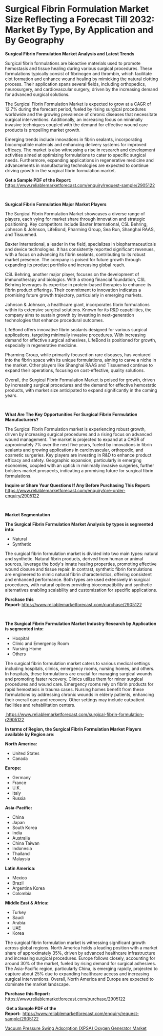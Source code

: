 <p><h1>Surgical Fibrin Formulation Market Size Reflecting a Forecast Till 2032: Market By Type, By Application and By Geography</h1></p><p><strong>Surgical Fibrin Formulation Market Analysis and Latest Trends</strong></p>
<p><p>Surgical fibrin formulations are bioactive materials used to promote hemostasis and tissue healing during various surgical procedures. These formulations typically consist of fibrinogen and thrombin, which facilitate clot formation and enhance wound healing by mimicking the natural clotting process. Their application spans several fields, including orthopedics, neurosurgery, and cardiovascular surgery, driven by the increasing demand for advanced surgical solutions.</p><p>The Surgical Fibrin Formulation Market is expected to grow at a CAGR of 12.7% during the forecast period, fueled by rising surgical procedures worldwide and the growing prevalence of chronic diseases that necessitate surgical interventions. Additionally, an increasing focus on minimally invasive techniques coupled with the demand for effective wound care products is propelling market growth. </p><p>Emerging trends include innovations in fibrin sealants, incorporating biocompatible materials and enhancing delivery systems for improved efficacy. The market is also witnessing a rise in research and development activities aimed at optimizing formulations to cater to specific surgical needs. Furthermore, expanding applications in regenerative medicine and advancements in manufacturing technologies are expected to continue driving growth in the surgical fibrin formulation market.</p></p>
<p><strong>Get a Sample PDF of the Report:&nbsp;</strong> <a href="https://www.reliablemarketforecast.com/enquiry/request-sample/2905122?utm_campaign=3106&utm_medium=2&utm_source=Github&utm_content=ia&utm_term=12032025&utm_id=surgical-fibrin-formulation">https://www.reliablemarketforecast.com/enquiry/request-sample/2905122</a></p>
<p>&nbsp;</p>
<p><strong>Surgical Fibrin Formulation Major Market Players</strong></p>
<p><p>The Surgical Fibrin Formulation Market showcases a diverse range of players, each vying for market share through innovation and strategic positioning. Key competitors include Baxter International, CSL Behring, Johnson & Johnson, LifeBond, Pharming Group, Sea Run, Shanghai RAAS, and Tissuemed. </p><p>Baxter International, a leader in the field, specializes in biopharmaceuticals and device technologies. It has consistently reported significant revenues, with a focus on advancing its fibrin sealants, contributing to its robust market presence. The company is poised for future growth through expanding its product portfolio and increasing global reach.</p><p>CSL Behring, another major player, focuses on the development of immunotherapy and biologics. With a strong financial foundation, CSL Behring leverages its expertise in protein-based therapies to enhance its fibrin product offerings. Their commitment to innovation indicates a promising future growth trajectory, particularly in emerging markets.</p><p>Johnson & Johnson, a healthcare giant, incorporates fibrin formulations within its extensive surgical solutions. Known for its R&D capabilities, the company aims to sustain growth by investing in next-generation technologies that enhance procedural outcomes.</p><p>LifeBond offers innovative fibrin sealants designed for various surgical applications, targeting minimally invasive procedures. With increasing demand for effective surgical adhesives, LifeBond is positioned for growth, especially in regenerative medicine.</p><p>Pharming Group, while primarily focused on rare diseases, has ventured into the fibrin space with its unique formulations, aiming to carve a niche in the market. Other players like Shanghai RAAS and Tissuemed continue to expand their operations, focusing on cost-effective, quality solutions.</p><p>Overall, the Surgical Fibrin Formulation Market is poised for growth, driven by increasing surgical procedures and the demand for effective hemostatic products, with market size anticipated to expand significantly in the coming years.</p></p>
<p>&nbsp;</p>
<p><strong>What Are The Key Opportunities For Surgical Fibrin Formulation Manufacturers?</strong></p>
<p><p>The Surgical Fibrin Formulation market is experiencing robust growth, driven by increasing surgical procedures and a rising focus on advanced wound management. The market is projected to expand at a CAGR of approximately 7% over the next five years, fueled by innovations in fibrin sealants and growing applications in cardiovascular, orthopedic, and cosmetic surgeries. Key players are investing in R&D to enhance product efficacy and safety. Geographic expansion, particularly in emerging economies, coupled with an uptick in minimally invasive surgeries, further bolsters market prospects, indicating a promising future for surgical fibrin formulations.</p></p>
<p><strong>Inquire or Share Your Questions If Any Before Purchasing This Report:</strong> <a href="https://www.reliablemarketforecast.com/enquiry/pre-order-enquiry/2905122?utm_campaign=3106&utm_medium=2&utm_source=Github&utm_content=ia&utm_term=12032025&utm_id=surgical-fibrin-formulation">https://www.reliablemarketforecast.com/enquiry/pre-order-enquiry/2905122</a></p>
<p>&nbsp;</p>
<p><strong>Market Segmentation</strong></p>
<p><strong>The Surgical Fibrin Formulation Market Analysis by types is segmented into:</strong></p>
<p><ul><li>Natural</li><li>Synthetic</li></ul></p>
<p><p>The surgical fibrin formulation market is divided into two main types: natural and synthetic. Natural fibrin products, derived from human or animal sources, leverage the body's innate healing properties, promoting effective wound closure and tissue repair. In contrast, synthetic fibrin formulations are engineered to mimic natural fibrin characteristics, offering consistent and enhanced performance. Both types are used extensively in surgical procedures, with natural options providing biocompatibility and synthetic alternatives enabling scalability and customization for specific applications.</p></p>
<p><strong>Purchase this Report:&nbsp;</strong><a href="https://www.reliablemarketforecast.com/purchase/2905122?utm_campaign=3106&utm_medium=2&utm_source=Github&utm_content=ia&utm_term=12032025&utm_id=surgical-fibrin-formulation">https://www.reliablemarketforecast.com/purchase/2905122</a></p>
<p>&nbsp;</p>
<p><strong>The Surgical Fibrin Formulation Market Industry Research by Application is segmented into:</strong></p>
<p><ul><li>Hospital</li><li>Clinic and Emergency Room</li><li>Nursing Home</li><li>Others</li></ul></p>
<p><p>The surgical fibrin formulation market caters to various medical settings including hospitals, clinics, emergency rooms, nursing homes, and others. In hospitals, these formulations are crucial for managing surgical wounds and promoting faster recovery. Clinics utilize them for minor surgical procedures and wound care. Emergency rooms rely on fibrin products for rapid hemostasis in trauma cases. Nursing homes benefit from these formulations by addressing chronic wounds in elderly patients, enhancing their overall care and recovery. Other settings may include outpatient facilities and rehabilitation centers.</p></p>
<p><a href="https://www.reliablemarketforecast.com/surgical-fibrin-formulation-r2905122?utm_campaign=3106&utm_medium=2&utm_source=Github&utm_content=ia&utm_term=12032025&utm_id=surgical-fibrin-formulation">&nbsp;https://www.reliablemarketforecast.com/surgical-fibrin-formulation-r2905122</a></p>
<p><strong>In terms of Region, the Surgical Fibrin Formulation Market Players available by Region are:</strong></p>
<p>
    <p> <strong> North America: </strong>
        <ul>
            <li>United States</li>
            <li>Canada</li>
        </ul>
        </p> 
    <p> <strong> Europe: </strong>
        <ul>
            <li>Germany</li>
            <li>France</li>
            <li>U.K.</li>
            <li>Italy</li>
            <li>Russia</li>
        </ul>
        </p> 
    <p> <strong> Asia-Pacific: </strong>
        <ul>
            <li>China</li>
            <li>Japan</li>
            <li>South Korea</li>
            <li>India</li>
            <li>Australia</li>
            <li>China Taiwan</li>
            <li>Indonesia</li>
            <li>Thailand</li>
            <li>Malaysia</li>
        </ul>
        </p> 
    <p> <strong> Latin America: </strong>
        <ul>
            <li>Mexico</li>
            <li>Brazil</li>
            <li>Argentina Korea</li>
            <li>Colombia</li>
        </ul>
        </p> 
    <p> <strong> Middle East & Africa: </strong>
        <ul>
            <li>Turkey</li>
            <li>Saudi</li>
            <li>Arabia</li>
            <li>UAE</li>
            <li>Korea</li>
        </ul>
    </p>
    </p>
<p><p>The surgical fibrin formulation market is witnessing significant growth across global regions. North America holds a leading position with a market share of approximately 35%, driven by advanced healthcare infrastructure and increasing surgical procedures. Europe follows closely, accounting for around 30% of the market, fueled by rising demand for surgical adhesives. The Asia-Pacific region, particularly China, is emerging rapidly, projected to capture about 25% due to expanding healthcare access and increasing surgical interventions. Overall, North America and Europe are expected to dominate the market landscape.</p></p>
<p><strong>Purchase this Report: </strong><a href="https://www.reliablemarketforecast.com/purchase/2905122?utm_campaign=3106&utm_medium=2&utm_source=Github&utm_content=ia&utm_term=12032025&utm_id=surgical-fibrin-formulation">https://www.reliablemarketforecast.com/purchase/2905122</a></p>
<p>&nbsp;<strong>Get a Sample PDF of the Report:&nbsp;&nbsp;</strong><a href="https://www.reliablemarketforecast.com/enquiry/request-sample/2905122?utm_campaign=3106&utm_medium=2&utm_source=Github&utm_content=ia&utm_term=12032025&utm_id=surgical-fibrin-formulation">https://www.reliablemarketforecast.com/enquiry/request-sample/2905122</a></p>
<p><strong></strong></p>
<p><p><a href="https://github.com/maclarensidney/Market-Research-Report-List-1/blob/main/vacuum-pressure-swing-adsorption-xpsa-oxygen-generator-market.md?utm_campaign=3106&utm_medium=2&utm_source=Github&utm_content=ia&utm_term=12032025&utm_id=surgical-fibrin-formulation">Vacuum Pressure Swing Adsorption (XPSA) Oxygen Generator Market</a></p></p>